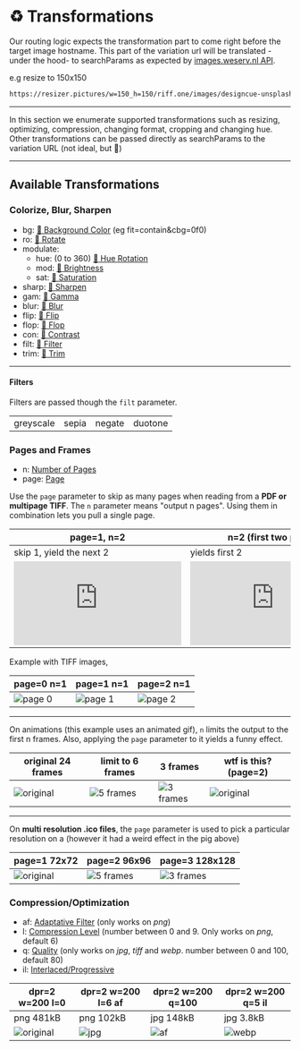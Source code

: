 # ♻️ Transformations

Our routing logic expects the transformation part to come right before the target image hostname. This part of the variation url will be translated -under the hood- to searchParams as expected by [images.weserv.nl API](https://images.weserv.nl/). 

e.g resize to 150x150

```html
https://resizer.pictures/w=150_h=150/riff.one/images/designcue-unsplash.jpg
```

<ShowCase>
<template v-slot:first_paragraph>
Except for the very first time they are requested (and inmediately cached), variations will answer from the edge at blazing speed, and will even survive for a few months if the original image is deleted. The image to the right doesn't exist but in Cloudflare's Cache.
</template>
<template v-slot:second_paragraph>The response headers will also hint the browser not to request this same asset for a year. While this isn't much of a feature, your browser will hopefully not need requesting it anytime soon and that will shave a couple of ms off.

</template>
<template v-slot:table>

 | w=150 h=150 |
|----------|
|![150x150](https://resizer.pictures/w=150_h=150/riff.one/images/designcue-unsplash.jpg)

</template>
</ShowCase>

----

In this section we enumerate supported transformations such as resizing, optimizing, compression, changing format, cropping and changing hue. Other transformations can be passed directly as searchParams to the variation URL (not ideal, but :shrug:)

----------
## Available Transformations


### Colorize, Blur, Sharpen

 - bg:  [🔗 Background Color](https://images.weserv.nl/docs/adjustment.html#background) (eg  fit=contain&cbg=0f0)
 - ro:  [🔗 Rotate](https://images.weserv.nl/docs/adjustment.html#rotate)
 - modulate:
   - hue:   (0 to 360) [🔗 Hue Rotation](https://images.weserv.nl/docs/adjustment.html#hue-rotation)
   - mod: [🔗 Brightness](https://images.weserv.nl/docs/adjustment.html#brightness)
   - sat: [🔗 Saturation](https://images.weserv.nl/docs/adjustment.html#saturation)
 - sharp:  [🔗 Sharpen](https://images.weserv.nl/docs/adjustment.html#sharpen)
 - gam:  [🔗 Gamma](https://images.weserv.nl/docs/adjustment.html#gamma)
 - blur:  [🔗 Blur](https://images.weserv.nl/docs/adjustment.html#blur)
 - flip:  [🔗 Flip](https://images.weserv.nl/docs/adjustment.html#flip)
 - flop:  [🔗 Flop](https://images.weserv.nl/docs/adjustment.html#flop)
 - con:  [🔗 Contrast](https://images.weserv.nl/docs/adjustment.html#contrast)
 - filt:  [🔗 Filter](https://images.weserv.nl/docs/adjustment.html#filter)
 - trim:  [🔗 Trim](https://images.weserv.nl/docs/adjustment.html#trim) 


<adjustments-grid :adjustments="{hue:160,blur:2,sharp:3,con:7,mod:1.4,sat:0.3,gam:2,flip:'',flop:'',tint:'red',ro:40,bg:'19C'}" :default_width="210" default_tx=""  :default_height="210" image="riff.one/dice_200.png"/>



----
#### Filters 

Filters are passed though the `filt` parameter. 

| |   |   | |
|----------|------|---------|  -- |
| <image-transform image="riff.one/designcue-unsplash.jpg" transform="w=200_filt=greyscale">greyscale</image-transform> | <image-transform image="riff.one/designcue-unsplash.jpg" transform="w=200_filt=sepia">sepia</image-transform> | <image-transform image="riff.one/designcue-unsplash.jpg" transform="w=200_filt=negate">negate</image-transform> | <image-transform image="riff.one/designcue-unsplash.jpg" transform="w=200_filt=duotone">duotone</image-transform> |
 
### Pages and Frames

- n: [Number of Pages](https://images.weserv.nl/docs/format.html#number-of-pages) 
- page: [Page](https://images.weserv.nl/docs/format.html#page)

Use the `page` parameter to skip as many pages when reading from a **PDF or multipage TIFF**.  The `n` parameter means "output n pages". Using them in combination lets you   pull a single page.

| page=1, n=2  |  n=2 (first two pages) | page=2 n=1 (only page 1) |
|----------|------|---------|
| skip 1, yield the next 2 | yields first 2 | skip 2, yield 1 page |
|![original](https://resizer.pictures/w=300_page=1_n=2/riff.one/img/sample_3pages.pdf) |![page 1](https://resizer.pictures/w=300_n=2/riff.one/img/sample_3pages.pdf) |  ![page 2](https://resizer.pictures/w=300_page=2_n=1/riff.one/img/sample_3pages.pdf) |     


Example with TIFF images,  

| page=0 n=1 | page=1 n=1 | page=2 n=1 |
|----------|------|---------|  
|![page 0](https://resizer.pictures/w=300_h=150_page=0_n=1_png/riff.one/banners2.tiff) |![page 1](https://resizer.pictures/w=300_page=1_n=1_png/riff.one/banners2.tiff)| ![page 2](https://resizer.pictures/w=300_page=2_n=1_png/riff.one/banners2.tiff) |  


 
----

On animations (this example uses an animated gif), `n`  limits the output to the first n frames. Also, applying the `page` parameter to it yields a funny effect.

| original 24 frames | limit to 6 frames | 3 frames | wtf is this? (page=2) |
|----------|------|---------|   -- |
|![original](https://resizer.pictures/w=300/riff.one/img/pig.gif) |![5 frames](https://resizer.pictures/w=300_n=6/riff.one/img/pig.gif) | ![3 frames](https://resizer.pictures/w=300_n=3_page=0/riff.one/img/pig.gif) |![original](https://resizer.pictures/w=300_page=2/riff.one/img/pig.gif) |

--- 

On **multi resolution .ico files**, the `page` parameter is used to pick a particular resolution on a  (however it had a weird effect in the pig above)

| page=1 72x72 | page=2 96x96 | page=3 128x128 |
|----------|------|---------|  
|![original](https://resizer.pictures/page=1/riff.one/img/multi_res.ico) |![5 frames](https://resizer.pictures/page=2/riff.one/img/multi_res.ico) | ![3 frames](https://resizer.pictures/page=3/riff.one/img/multi_res.ico) |  




 ### Compression/Optimization

- af: [Adaptative Filter](https://images.weserv.nl/docs/format.html#adaptive-filter) (only works on *png*)
- l: [Compression Level](https://images.weserv.nl/docs/format.html#compression-level) (number between 0 and 9. Only works on *png*, default 6)
- q: [Quality](https://images.weserv.nl/docs/format.html#quality) (only works on *jpg*, *tiff* and *webp*. number between 0 and 100, default 80)
- il: [Interlaced/Progressive](https://images.weserv.nl/docs/format.html#interlace-progressive)


| dpr=2 w=200 l=0 | dpr=2 w=200 l=6 af | dpr=2 w=200 q=100   | dpr=2 w=200 q=5 il |
|----------|------|---------|  --  |
| png 481kB | png 102kB | jpg 148kB| jpg 3.8kB  |
|![original](https://resizer.pictures/dpr=2_w=200_png_l=0/riff.one/images/dice.png) |![jpg](https://resizer.pictures/dpr=2_w=200_png_l=6_af/riff.one/images/dice.png) |  ![af](https://resizer.pictures/dpr=2_w=200_jpg_q=100/riff.one/images/designcue-unsplash.jpg)  |  ![webp](https://resizer.pictures/dpr=2_w=200_jpg_q=5/riff.one/images/designcue-unsplash.jpg) |  

